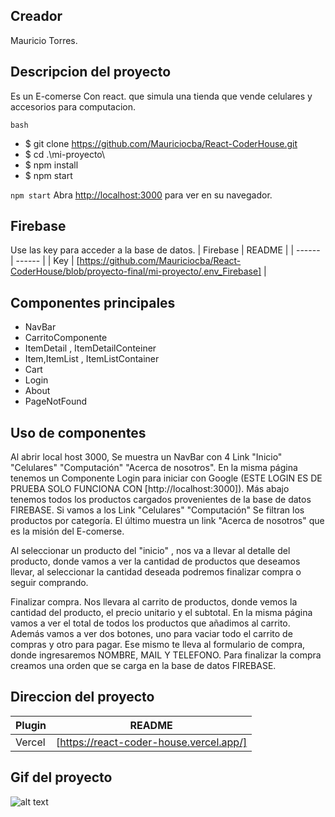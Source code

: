 ## Creador

Mauricio Torres. 

## Descripcion del proyecto
Es un E-comerse Con react.
que simula una tienda que vende celulares y accesorios para computacion.

`bash`
- $ git clone https://github.com/Mauriciocba/React-CoderHouse.git
- $ cd .\mi-proyecto\
- $ npm install
- $ npm start

`npm start`
Abra [http://localhost:3000](http://localhost:3000) para ver en su navegador.

## Firebase

Use las key para acceder a la base de datos. 
| Firebase | README |
| ------ | ------ |
| Key | [https://github.com/Mauriciocba/React-CoderHouse/blob/proyecto-final/mi-proyecto/.env_Firebase] |


## Componentes principales

- NavBar 
- CarritoComponente
- ItemDetail , ItemDetailConteiner
- Item,ItemList , ItemListContainer
- Cart
- Login
- About
- PageNotFound

## Uso de componentes

Al abrir local host 3000, Se muestra un NavBar con 4 Link "Inicio" "Celulares" "Computación" "Acerca de nosotros". En la misma página tenemos un Componente Login para iniciar con Google (ESTE LOGIN ES DE PRUEBA SOLO FUNCIONA CON [http://localhost:3000]). Más abajo tenemos todos los productos cargados provenientes de la base de datos FIREBASE. 
Si vamos a los Link "Celulares" "Computación" Se filtran los productos por categoría. El último muestra un link "Acerca de nosotros" que es la misión del E-comerse.

Al seleccionar un producto del "inicio" , nos va a llevar al detalle del producto, donde vamos a ver la cantidad de productos que deseamos llevar, al seleccionar la cantidad deseada podremos finalizar compra o seguir comprando. 

Finalizar compra. Nos llevara al carrito de productos, donde vemos la cantidad del producto, el precio unitario y el subtotal. En la misma página vamos a ver el total de todos los productos que añadimos al carrito. Además vamos a ver dos botones, uno para vaciar todo el carrito de compras y otro para pagar. Ese mismo te lleva al formulario de compra, donde ingresaremos NOMBRE, MAIL Y TELEFONO. Para finalizar la compra creamos una orden que se carga en la base de datos FIREBASE. 


## Direccion del proyecto

| Plugin | README |
| ------ | ------ |
| Vercel | [https://react-coder-house.vercel.app/] |



## Gif del proyecto

![alt text](./public/imagenes/miProyecto.gif "Mi Proyecto")
